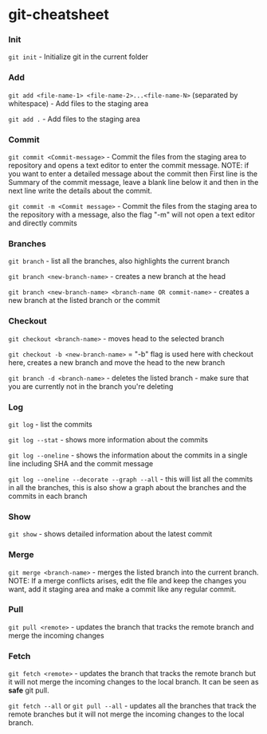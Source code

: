 # git-cheatsheet

### Init
`git init` - Initialize git in the current folder

### Add
`git add <file-name-1> <file-name-2>...<file-name-N>` (separated by whitespace) - Add files to the staging area

`git add .` - Add files to the staging area

### Commit
`git commit <Commit-message>` - Commit the files from the staging area to repository and opens a text editor to enter the commit message. NOTE: if you want to enter a detailed message about the commit then First line is the Summary of the commit message, leave a blank line below it and then in the next line write the details about the commit.

`git commit -m <Commit message>` - Commit the files from the staging area to the repository with a message, also the flag "-m" will not open a text editor and directly commits

### Branches
`git branch` - list all the branches, also highlights the current branch

`git branch <new-branch-name>` - creates a new branch at the head

`git branch <new-branch-name> <branch-name OR commit-name>` - creates a new branch at the listed branch or the commit

### Checkout
`git checkout <branch-name>` - moves head to the selected branch

`git checkout -b <new-branch-name>` = "-b" flag is used here with checkout here, creates a new branch and move the head to the new branch

`git branch -d <branch-name>` - deletes the listed branch - make sure that you are currently not in the branch you're deleting

### Log
`git log` - list the commits

`git log --stat` - shows more information about the commits

`git log --oneline` - shows the information about the commits in a single line including SHA and the commit message

`git log --oneline --decorate --graph --all` - this will list all the commits in all the branches, this is also show a graph about the branches and the commits in each branch

### Show
`git show` - shows detailed information about the latest commit

### Merge
`git merge <branch-name>` - merges the listed branch into the current branch. NOTE: If a merge conflicts arises, edit the file and keep the changes you want, add it staging area and make a commit like any regular commit.

### Pull
`git pull <remote>` - updates the branch that tracks the remote branch and merge the incoming changes

### Fetch
`git fetch <remote>` - updates the branch that tracks the remote branch but it will not merge the incoming changes to the local branch. It can be seen as **safe**  git pull.

`git fetch --all` or `git pull --all` - updates all the branches that track the remote branches but it will not merge the incoming changes to the local branch.
